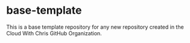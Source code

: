 # base-template
This is a base template repository for any new repository created in the Cloud With Chris GitHub Organization.
